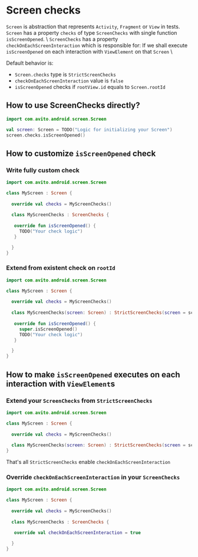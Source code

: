 # Screen checks

`Screen` is abstraction that represents `Activity`, `Fragment` or `View` in tests. \
`Screen` has a property `checks` of type `ScreenChecks` with single function `isScreenOpened`. \ 
`ScreenChecks` has a property `checkOnEachScreenInteraction` which is responsible for: If we shall execute `isScreenOpened` on each interaction with `ViewElement` on that `Screen` \

Default behavior is:
- `Screen.checks` type is `StrictScreenChecks`
- `checkOnEachScreenInteraction` value is `false`
- `isScreenOpened` checks if `rootView.id` equals to `Screen.rootId` 

## How to use ScreenChecks directly?

```kotlin
import com.avito.android.screen.Screen

val screen: Screen = TODO("Logic for initializing your Screen")
screen.checks.isScreenOpened()
```

## How to customize `isScreenOpened` check

### Write fully custom check

```kotlin
import com.avito.android.screen.Screen

class MyScreen : Screen {
  
  override val checks = MyScreenChecks()  
  
  class MyScreenChecks : ScreenChecks {
    
   override fun isScreenOpened() {
     TODO("Your check logic")      
   }

  }      
}
```


### Extend from existent check on `rootId`

```kotlin
import com.avito.android.screen.Screen

class MyScreen : Screen {
  
  override val checks = MyScreenChecks()  
  
  class MyScreenChecks(screen: Screen) : StrictScreenChecks(screen = screen) {
    
   override fun isScreenOpened() {
     super.isScreenOpened()      
     TODO("Your check logic")      
   }

  }      
}
```


## How to make `isScreenOpened` executes on each interaction with `ViewElement`s

### Extend your `ScreenChecks` from `StrictScreenChecks`

```kotlin
import com.avito.android.screen.Screen

class MyScreen : Screen {
  
  override val checks = MyScreenChecks()  
  
  class MyScreenChecks(screen: Screen) : StrictScreenChecks(screen = screen, checkOnEachScreenInteraction = true /*true by default*/) {}      
}
```

That's all `StrictScreenChecks` enable `checkOnEachScreenInteraction`

### Override `checkOnEachScreenInteraction` in your `ScreenChecks`

```kotlin
import com.avito.android.screen.Screen

class MyScreen : Screen {
  
  override val checks = MyScreenChecks()  
  
  class MyScreenChecks : ScreenChecks {
    
   override val checkOnEachScreenInteraction = true

  }      
}
```
